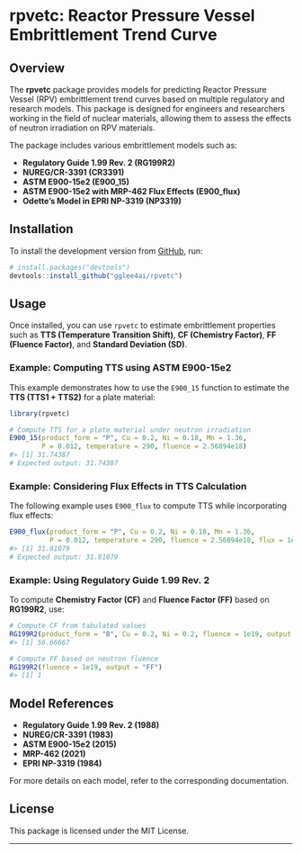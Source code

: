 
<!-- README.md is generated from README.Rmd. Please edit that file -->

# rpvetc: Reactor Pressure Vessel Embrittlement Trend Curve

<!-- badges: start -->
<!-- badges: end -->

## Overview

The **rpvetc** package provides models for predicting Reactor Pressure
Vessel (RPV) embrittlement trend curves based on multiple regulatory and
research models. This package is designed for engineers and researchers
working in the field of nuclear materials, allowing them to assess the
effects of neutron irradiation on RPV materials.

The package includes various embrittlement models such as:

- **Regulatory Guide 1.99 Rev. 2 (RG199R2)**
- **NUREG/CR-3391 (CR3391)**
- **ASTM E900-15e2 (E900_15)**
- **ASTM E900-15e2 with MRP-462 Flux Effects (E900_flux)**
- **Odette’s Model in EPRI NP-3319 (NP3319)**

## Installation

To install the development version from
[GitHub](https://github.com/gglee4ai/rpvetc), run:

``` r
# install.packages("devtools")
devtools::install_github("gglee4ai/rpvetc")
```

## Usage

Once installed, you can use `rpvetc` to estimate embrittlement
properties such as **TTS (Temperature Transition Shift)**, **CF
(Chemistry Factor)**, **FF (Fluence Factor)**, and **Standard Deviation
(SD)**.

### Example: Computing TTS using ASTM E900-15e2

This example demonstrates how to use the `E900_15` function to estimate
the **TTS (TTS1 + TTS2)** for a plate material:

``` r
library(rpvetc)

# Compute TTS for a plate material under neutron irradiation
E900_15(product_form = "P", Cu = 0.2, Ni = 0.18, Mn = 1.36, 
        P = 0.012, temperature = 290, fluence = 2.56894e18) 
#> [1] 31.74387
# Expected output: 31.74387
```

### Example: Considering Flux Effects in TTS Calculation

The following example uses `E900_flux` to compute TTS while
incorporating flux effects:

``` r
E900_flux(product_form = "P", Cu = 0.2, Ni = 0.18, Mn = 1.36, 
          P = 0.012, temperature = 290, fluence = 2.56894e18, flux = 1e13)
#> [1] 31.81079
# Expected output: 31.81079
```

### Example: Using Regulatory Guide 1.99 Rev. 2

To compute **Chemistry Factor (CF)** and **Fluence Factor (FF)** based
on **RG199R2**, use:

``` r
# Compute CF from tabulated values
RG199R2(product_form = "B", Cu = 0.2, Ni = 0.2, fluence = 1e19, output = "CF")
#> [1] 56.66667

# Compute FF based on neutron fluence
RG199R2(fluence = 1e19, output = "FF")
#> [1] 1
```

## Model References

- **Regulatory Guide 1.99 Rev. 2 (1988)**
- **NUREG/CR-3391 (1983)**
- **ASTM E900-15e2 (2015)**
- **MRP-462 (2021)**
- **EPRI NP-3319 (1984)**

For more details on each model, refer to the corresponding
documentation.

## License

This package is licensed under the MIT License.

------------------------------------------------------------------------
